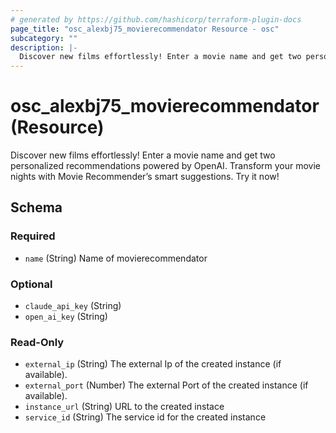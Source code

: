 ```yaml
---
# generated by https://github.com/hashicorp/terraform-plugin-docs
page_title: "osc_alexbj75_movierecommendator Resource - osc"
subcategory: ""
description: |-
  Discover new films effortlessly! Enter a movie name and get two personalized recommendations powered by OpenAI. Transform your movie nights with Movie Recommender’s smart suggestions. Try it now!
---
```


# osc_alexbj75_movierecommendator (Resource)

Discover new films effortlessly! Enter a movie name and get two personalized recommendations powered by OpenAI. Transform your movie nights with Movie Recommender’s smart suggestions. Try it now!



<!-- schema generated by tfplugindocs -->
## Schema

### Required

- `name` (String) Name of movierecommendator

### Optional

- `claude_api_key` (String)
- `open_ai_key` (String)

### Read-Only

- `external_ip` (String) The external Ip of the created instance (if available).
- `external_port` (Number) The external Port of the created instance (if available).
- `instance_url` (String) URL to the created instace
- `service_id` (String) The service id for the created instance
